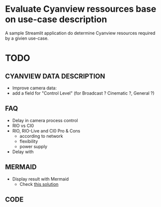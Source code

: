 # Evaluate Cyanview ressources base on use-case description
A sample Streamlit application do determine Cyanview resources required by a givien use-case.

# TODO
## CYANVIEW DATA DESCRIPTION
-  Improve camera data:
  - add a field for "Control Level" (for Broadcast ? Cinematic ?, General ?)
## FAQ
- Delay in camera process control
- RIO vs CI0
- RIO, RIO-Live and CI0 Pro & Cons
  - according to network
  - flexibility
  - power supply
- Delay with 
## MERMAID
- Display result with Mermaid
  - Check [this solution](https://discuss.streamlit.io/t/st-markdown-does-not-render-mermaid-graphs/25576/4)
## CODE
